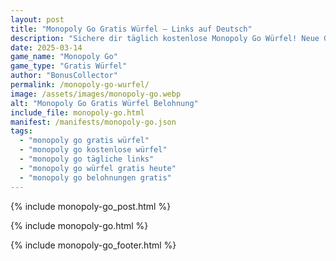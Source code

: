 ```yaml
---
layout: post
title: "Monopoly Go Gratis Würfel – Links auf Deutsch"
description: "Sichere dir täglich kostenlose Monopoly Go Würfel! Neue Gratis-Links für deutsche Spieler – 100% sicher und aktuell."
date: 2025-03-14
game_name: "Monopoly Go"
game_type: "Gratis Würfel"
author: "BonusCollector"
permalink: /monopoly-go-wurfel/
image: /assets/images/monopoly-go.webp
alt: "Monopoly Go Gratis Würfel Belohnung"
include_file: monopoly-go.html
manifest: /manifests/monopoly-go.json
tags: 
  - "monopoly go gratis würfel"
  - "monopoly go kostenlose würfel"
  - "monopoly go tägliche links"
  - "monopoly go würfel gratis heute"
  - "monopoly go belohnungen gratis"
---
```

{% include monopoly-go_post.html %}

{% include monopoly-go.html %}

{% include monopoly-go_footer.html %}